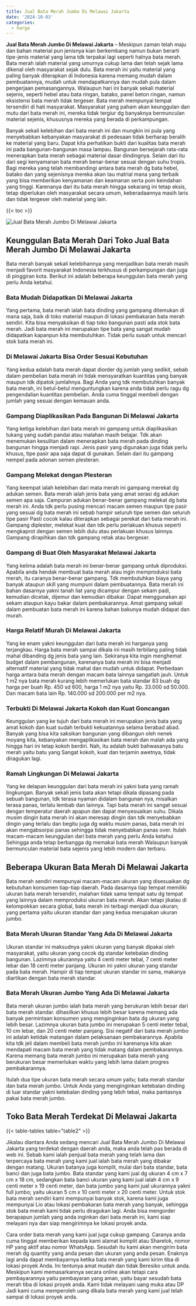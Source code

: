 ```yaml
---
title: Jual Bata Merah Jumbo Di Melawai Jakarta
date: '2024-10-03'
categories:
  - harga
---
```


**Jual Bata Merah Jumbo Di Melawai Jakarta** – Meskipun zaman telah maju dan bahan material pun jenisnya kian berkembang namun bukan berarti tipe-jenis material yang lama tdk terpakai lagi seperti halnya bata merah. Bata merah ialah material yang umurnya cukup lama dan telah sejak lama dikenal oleh masyarakat sejak dulu. Bata merah ini yaitu material yang paling banyak diterapkan di Indonesia karena memang mudah dalam pembuatannya, mudah untuk mendapatkannya dan mudah pula dalam pengerjaan pemasangannya. Walaupun hari ini banyak sekali material sejenis, seperti hebel atau bata ringan, batako, panel beton ringan, namun eksistensi bata merah tidak tergeser. Bata merah mempunyai tempat tersendiri di hati masyarakat. Masyarakat yang paham akan keunggulan dan mutu dari bata merah ini, mereka tidak tergiur dg banyaknya bermunculan material sejenis, khususnya mereka yang berada di perkampungan.

Banyak sekali kelebihan dari bata merah ini dan mungkin ini pula yang menyebabkan kebanyakan masyarakat di pedesaan tidak berharap beralih ke material yang baru. Dapat kita perhatikan bukti dari kualitas bata merah ini pada bangunan-bangunan masa lampau. Bangunan bersejarah rata-rata menerapkan bata merah sebagai material dasar dindingnya. Selain dari itu dari segi kenyamanan bata merah benar-benar sesuai dengan suhu tropis. Bagi mereka yang telah membandingi antara bata merah dg bata hebel, batako dan yang sejenisnya mereka akan tau matrial mana yang terbaik yang bisa memberikan kenyamanan dan keamanan serta poin keindahan yang tinggi. Karenanya dari itu bata merah hingga sekarang ini tetap eksis, tetap diperlukan oleh masyarakat secara umum, keberadaannya masih laris dan tidak tergeser oleh material yang lain.

{{< toc >}}

![Jual Bata Merah Jumbo Di Melawai Jakarta](/images/jual-bata-merah-02.png)

## Keunggulan Bata Merah Dari Toko Jual Bata Merah Jumbo Di Melawai Jakarta

Bata merah banyak sekali kelebihannya yang menjadikan bata merah masih menjadi favorit masyarakat Indonesia terkhusus di perkampungan dan juga di pinggiran kota. Berikut ini adalah beberapa keunggulan bata merah yang perlu Anda ketahui.

### Bata Mudah Didapatkan Di Melawai Jakarta

Yang pertama, bata merah ialah bata dinding yang gampang ditemukan di mana saja, baik di toko material maupun di lokasi pembakaran bata merah sendiri. Kita bisa menyaksikan di tiap toko bangunan pasti ada stok bata merah. Jadi bata merah ini merupakan tipe bata yang sangat mudah didapatkan kapanpun kita membutuhkan. Tidak perlu susah untuk mencari stok bata merah ini.

### Di Melawai Jakarta Bisa Order Sesuai Kebutuhan

Yang kedua adalah bata merah dapat diorder dg jumlah yang sedikit, sebab dalam pembelian bata merah ini tidak mensyaratkan kuantitas yang banyak maupun tdk dipatok jumlahnya. Bagi Anda yang tdk membutuhkan banyak bata merah, ini betul-betul menguntungkan karena anda tidak perlu ragu dg pengendalian kuantitas pembelian. Anda cuma tinggal membeli dengan jumlah yang sesuai dengan kemauan anda.

### Gampang Diaplikasikan Pada Bangunan Di Melawai Jakarta

Yang ketiga kelebihan dari bata merah ini gampang untuk diaplikasikan tukang yang sudah pandai atau malahan masih belajar. Tdk akan menemukan kesulitan dalam menerapkan bata merah pada dinding bangunan hingga menjadi rapi. Jenis pasir yang digunakan juga tidak perlu khusus, tipe pasir apa saja dapat di gunakan. Selain dari itu gampang nempel pada adonan semen plesteran.

### Gampang Melekat dengan Plesteran

Yang keempat ialah kelebihan dari mata merah ini gampang merekat dg adukan semen. Bata merah ialah jenis bata yang amat serasi dg adukan semen apa saja. Campuran adukan benar-benar gampang melekat dg bata merah ini. Anda tdk perlu pusing mencari macam semen maupun tipe pasir yang sesuai dg bata merah ini sebab hampir seluruh tipe semen dan seluruh tipe pasir Pasti cocok kalau diterapkan sebagai perekat dari bata merah ini. Gampang diplester, melekat kuat dan tdk perlu perlakuan khusus seperti mengkaprot dengan semen lebih dulu atau perlakuan khusus lainnya. Gampang dirapihkan dan tdk gampang retak atau bergeser.

### Gampang di Buat Oleh Masyarakat Melawai Jakarta

Yang kelima adalah bata merah ini benar-benar gampang untuk diproduksi. Apabila anda hendak membuat bata merah atau ingin memproduksi bata merah, itu caranya benar-benar gampang. Tdk membutuhkan biaya yang banyak ataupun skill yang mumpuni dalam pembuatannya. Bata merah ini bahan dasarnya yakni tanah liat yang dicampur dengan sekam padi, kemudian dicetak, dijemur dan kemudian dibakar. Dapat menggunakan api sekam ataupun kayu bakar dalam pembakarannya. Amat gampang sekali dalam pembuatan bata merah ini karena bahan bakunya mudah didapat dan murah.

### Harga Relatif Murah Di Melawai Jakarta

Yang ke enam yakni keunggulan dari bata merah ini harganya yang terjangkau. Harga bata merah sampai dikala ini masih terbilang paling tidak mahal dibanding dg jenis bata yang lain. Sekiranya kita ingin menghemat budget dalam pembangunan, karenanya bata merah ini bisa menjadi alternatif material yang tidak mahal dan mudah untuk didapat. Perbedaan harga antara bata merah dengan macam bata lainnya sangatlah jauh. Untuk 1 m2 nya bata merah kurang lebih memerlukan bata standar 83 buah dg harga per buah Rp. 450 sd 600, harga 1 m2 nya yaitu Rp. 33.000 sd 50.000. Dan macam bata lain Rp. 140.000 sd 200.000 per m2 nya.

### Terbukti Di Melawai Jakarta Kokoh dan Kuat Goncangan

Keunggulan yang ke tujuh dari bata merah ini merupakan jenis bata yang amat kokoh dan kuat sudah terbukti kekuatannya selama berabad abad. Banyak yang bisa kita saksikan bangunan yang dibangun oleh nenek moyang kita, kebanyakan mengaplikasikan bata merah dan malah ada yang hingga hari ini tetap kokoh berdiri. Nah, itu adalah bukti bahwasanya batu merah yaitu batu yang Sangat kokoh, kuat dan terjamin awetnya, tidak diragukan lagi.

### Ramah Lingkungan Di Melawai Jakarta

Yang ke delapan keunggulan dari bata merah ini yakni bata yang ramah lingkungan. Banyak sekali jenis bata akan tetapi dikala dipasang pada sebuah bangunan, tdk terasa nyaman didalam bangunan nya, misalkan terasa panas, terlalu lembab dan lainnya. Tapi bata merah ini sangat sesuai dengan temperatur daerah apapun dan dapat menyesuaikan suhu. Dikala musim dingin bata merah ini akan meresap dingin dan tdk menyebabkan dingin yang terlalu dan begitu juga dg waktu musim panas, bata merah ini akan mengabsorpsi panas sehingga tidak menyebabkan panas over. Itulah macam-macam keunggulan dari bata merah yang perlu Anda ketahui Sehingga anda tetap berbangga dg memakai bata merah Walaupun banyak bermunculan material bata sejenis yang lebih modern dan terbaru.

## Beberapa Ukuran Bata Merah Di Melawai Jakarta

Bata merah sendiri mempunyai macam-macam ukuran yang disesuaikan dg kebutuhan konsumen tiap-tiap daerah. Pada dasarnya tiap tempat memiliki ukuran bata merah tersendiri, malahan tidak sama tempat satu dg tempat yang lainnya dalam memproduksi ukuran bata merah. Akan tetapi jikalau di kelompokkan secara global, bata merah ini terbagi menjadi dua ukuran; yang pertama yaitu ukuran standar dan yang kedua merupakan ukuran jumbo.

### Bata Merah Ukuran Standar Yang Ada Di Melawai Jakarta

Ukuran standar ini maksudnya yakni ukuran yang banyak dipakai oleh masyarakat, yaitu ukuran yang cocok dg standar ketebalan dinding bangunan. Lazimnya ukurannya yaitu 4 centi meter tebal, 7 centi meter lebar dan 18 centi meter panjang. Ukuran ini yakni ukuran yang standar pada bata merah. Hampir di tiap tempat ukuran standar ini sama, makanya diartikan dengan bata merah standar.

### Bata Merah Ukuran Jumbo Yang Ada Di Melawai Jakarta

Bata merah ukuran jumbo ialah bata merah yang berukuran lebih besar dari bata merah standar. dihasilkan khusus lebih besar karena memang ada banyak permintaan konsumen yang menginginkan bata dg ukuran yang lebih besar. Lazimnya ukuran bata jumbo ini merupakan 5 centi meter tebal, 10 cm lebar, dan 20 centi meter panjang. Sisi negatif dari bata merah jumbo ini adalah ketidak matangan dalam pelaksanaan pembakarannya. Apabila kita tdk jeli dalam membeli bata merah jumbo ini karenanya kita akan mendapati macam bata merah yang tidak matang dalam pembakarannya. Karena memang bata merah jumbo ini merupakan bata merah yang berukuran besar memerlukan waktu yang lebih lama dalam progres pembakarannya.

Itulah dua tipe ukuran bata merah secara umum yaitu; bata merah standar dan bata merah jumbo. Untuk Anda yang menginginkan ketebalan dinding di luar standar yakni ketebalan dinding yang lebih tebal, maka pantasnya pakai bata merah jumbo.

## Toko Bata Merah Terdekat Di Melawai Jakarta

{{< table-tables table="table2" >}}

Jikalau diantara Anda sedang mencari Jual Bata Merah Jumbo Di Melawai Jakarta yang terdekat dengan daerah anda, maka anda telah pas berada di web ini. Sebab kami ialah penjual bata merah yang telah lama dan terpercaya bata merah yang kami jual ialah bata merah yang dibakar dengan matang. Ukuran batanya juga komplit, mulai dari bata standar, bata banci dan juga bata jumbo. Bata standar yang kami jual dg ukuran 4 cm x 7 cm x 18 cm, sedangkan bata banci ukuran yang kami jual ialah 4 cm x 9 centi meter x 19 centi meter, dan bata jumbo yang kami jual ukurannya yakni full jumbo; yaitu ukuran 5 cm x 10 centi meter x 20 centi meter. Untuk stok bata merah sendiri kami mempunyai banyak stok, karena kami juga mempunyai Lio atau lokasi pembakaran bata merah yang banyak, sehingga stok bata merah kami tidak perlu diragukan lagi. Anda bisa mengorder berapapun jumlah yang anda inginkan dari bata merah ini, kami siap melayani nya dan siap mengirimnya ke lokasi proyek anda.

Cara order bata merah yang kami jual juga cukup gampang. Caranya anda cuma tinggal memberikan kepada kami alamat komplit atau Sharelok, nomor HP yang aktif atau nomor WhatsApp. Sesudah itu kami akan mengirim bata merah dg quantity yang anda pesan dan ukuran yang anda pesan. Enaknya lagi anda dapat membayarnya ketika bata merah yang kami kirim tiba di lokasi proyek Anda. Ini tentunya amat mudah dan tidak Beresiko untuk anda. Meskipun kami memasarkannya secara online akan tetapi cara pembayarannya yaitu pembayaran yang aman, yaitu bayar sesudah bata merah tiba di lokasi proyek anda. Kami tidak melayani uang muka atau DP Jadi kami cuma memperoleh uang dikala bata merah yang kami jual telah sampai di lokasi proyek anda.
